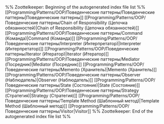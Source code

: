 %% Zoottelkeeper: Beginning of the autogenerated index file list  %%
 [[Programming/Patterns/OOP/Поведенческие паттерны/Поведенческие паттерны|Поведенческие паттерны]]
 [[Programming/Patterns/OOP/Поведенческие паттерны/Chain of Responsibility (Цепочка обязанностей)|Chain of Responsibility (Цепочка обязанностей)]]
 [[Programming/Patterns/OOP/Поведенческие паттерны/Command (Команда)|Command (Команда)]]
 [[Programming/Patterns/OOP/Поведенческие паттерны/Interpreter (Интерпретатор)|Interpreter (Интерпретатор)]]
 [[Programming/Patterns/OOP/Поведенческие паттерны/Iterator (Итератор)|Iterator (Итератор)]]
 [[Programming/Patterns/OOP/Поведенческие паттерны/Mediator (Посредник)|Mediator (Посредник)]]
 [[Programming/Patterns/OOP/Поведенческие паттерны/Memento (Хранитель)|Memento (Хранитель)]]
 [[Programming/Patterns/OOP/Поведенческие паттерны/Observer (Наблюдатель)|Observer (Наблюдатель)]]
 [[Programming/Patterns/OOP/Поведенческие паттерны/State (Состояние)|State (Состояние)]]
 [[Programming/Patterns/OOP/Поведенческие паттерны/Strategy (Стратегия)|Strategy (Стратегия)]]
 [[Programming/Patterns/OOP/Поведенческие паттерны/Template Method (Шаблонный метод)|Template Method (Шаблонный метод)]]
 [[Programming/Patterns/OOP/Поведенческие паттерны/Visitor|Visitor]]
%% Zoottelkeeper: End of the autogenerated index file list  %%
